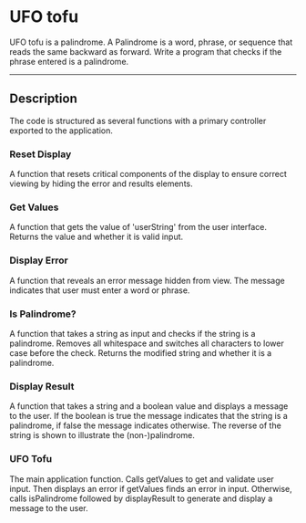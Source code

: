 # UFO tofu

UFO tofu is a palindrome. A Palindrome is a word, phrase, or sequence that reads the same backward as forward. Write a program that checks if the phrase entered is a palindrome.

---

## Description

The code is structured as several functions with a primary controller exported to the application.

### Reset Display

A function that resets critical components of the display to ensure correct viewing by hiding the error and results elements.

### Get Values

A function that gets the value of 'userString' from the user interface. Returns the value and whether it is valid input.

### Display Error

A function that reveals an error message hidden from view. The message indicates that user must enter a word or phrase.

### Is Palindrome?

A function that takes a string as input and checks if the string is a palindrome. Removes all whitespace and switches all characters to lower case before the check. Returns the modified string and whether it is a palindrome.

### Display Result

A function that takes a string and a boolean value and displays a message to the user. If the boolean is true the message indicates that the string is a palindrome, if false the message indicates otherwise. The reverse of the string is shown to illustrate the (non-)palindrome.

### UFO Tofu

The main application function. Calls getValues to get and validate user input. Then displays an error if getValues finds an error in input. Otherwise, calls isPalindrome followed by displayResult to generate and display a message to the user.
